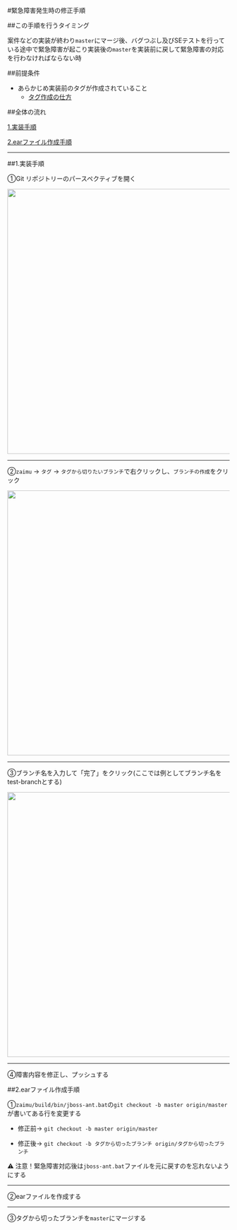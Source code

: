 #緊急障害発生時の修正手順

##この手順を行うタイミング

案件などの実装が終わり``master``にマージ後、バグつぶし及びSEテストを行っている途中で緊急障害が起こり実装後の``master``を実装前に戻して緊急障害の対応を行わなければならない時

##前提条件

- あらかじめ実装前のタグが作成されていること
  - [タグ作成の仕方](versionControlManual.md)

##全体の流れ

[1.実装手順](#実装手順)

[2.earファイル作成手順](#earファイル作成手順)

---------

##<a name="実装手順">1.実装手順

①Git リポジトリーのパースペクティブを開く

<img src="https://cloud.githubusercontent.com/assets/11863596/13942413/8b393ed6-f035-11e5-94fa-ee8c3c818537.PNG" width="600px">

---

②`zaimu` -> `タグ` -> `タグから切りたいブランチ`で右クリックし、`ブランチの作成`をクリック

<img src="https://cloud.githubusercontent.com/assets/11863596/14131860/35494f48-f67a-11e5-9265-6caf1a3c666e.png" width="600px">

---

③ブランチ名を入力して「完了」をクリック(ここでは例としてブランチ名をtest-branchとする)

<img src="https://cloud.githubusercontent.com/assets/11863596/14074698/f008c32c-f50d-11e5-8b8d-080377a74372.PNG" width="600px">

---

④障害内容を修正し、プッシュする

##<a name="earファイル作成手順">2.earファイル作成手順

①``zaimu/build/bin/jboss-ant.bat``の``git checkout -b master origin/master``が書いてある行を変更する

- 修正前→ ``git checkout -b master origin/master``

- 修正後→ ``git checkout -b タグから切ったブランチ origin/タグから切ったブランチ``

:warning: 注意！緊急障害対応後は``jboss-ant.bat``ファイルを元に戻すのを忘れないようにする

---

②earファイルを作成する

---

③タグから切ったブランチを``master``にマージする

